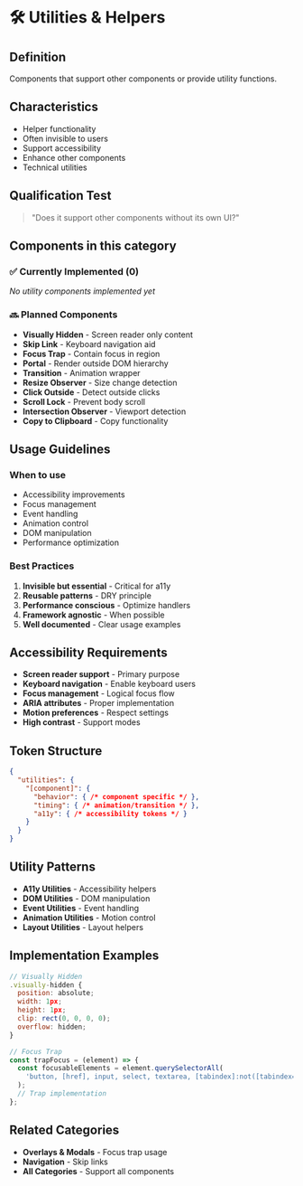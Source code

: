# 🛠️ Utilities & Helpers

## Definition
Components that support other components or provide utility functions.

## Characteristics
- Helper functionality
- Often invisible to users
- Support accessibility
- Enhance other components
- Technical utilities

## Qualification Test
> "Does it support other components without its own UI?"

## Components in this category

### ✅ Currently Implemented (0)
*No utility components implemented yet*

### 🔜 Planned Components
- **Visually Hidden** - Screen reader only content
- **Skip Link** - Keyboard navigation aid
- **Focus Trap** - Contain focus in region
- **Portal** - Render outside DOM hierarchy
- **Transition** - Animation wrapper
- **Resize Observer** - Size change detection
- **Click Outside** - Detect outside clicks
- **Scroll Lock** - Prevent body scroll
- **Intersection Observer** - Viewport detection
- **Copy to Clipboard** - Copy functionality

## Usage Guidelines

### When to use
- Accessibility improvements
- Focus management
- Event handling
- Animation control
- DOM manipulation
- Performance optimization

### Best Practices
1. **Invisible but essential** - Critical for a11y
2. **Reusable patterns** - DRY principle
3. **Performance conscious** - Optimize handlers
4. **Framework agnostic** - When possible
5. **Well documented** - Clear usage examples

## Accessibility Requirements
- **Screen reader support** - Primary purpose
- **Keyboard navigation** - Enable keyboard users
- **Focus management** - Logical focus flow
- **ARIA attributes** - Proper implementation
- **Motion preferences** - Respect settings
- **High contrast** - Support modes

## Token Structure
```json
{
  "utilities": {
    "[component]": {
      "behavior": { /* component specific */ },
      "timing": { /* animation/transition */ },
      "a11y": { /* accessibility tokens */ }
    }
  }
}
```

## Utility Patterns
- **A11y Utilities** - Accessibility helpers
- **DOM Utilities** - DOM manipulation
- **Event Utilities** - Event handling
- **Animation Utilities** - Motion control
- **Layout Utilities** - Layout helpers

## Implementation Examples
```javascript
// Visually Hidden
.visually-hidden {
  position: absolute;
  width: 1px;
  height: 1px;
  clip: rect(0, 0, 0, 0);
  overflow: hidden;
}

// Focus Trap
const trapFocus = (element) => {
  const focusableElements = element.querySelectorAll(
    'button, [href], input, select, textarea, [tabindex]:not([tabindex="-1"])'
  );
  // Trap implementation
};
```

## Related Categories
- **Overlays & Modals** - Focus trap usage
- **Navigation** - Skip links
- **All Categories** - Support all components